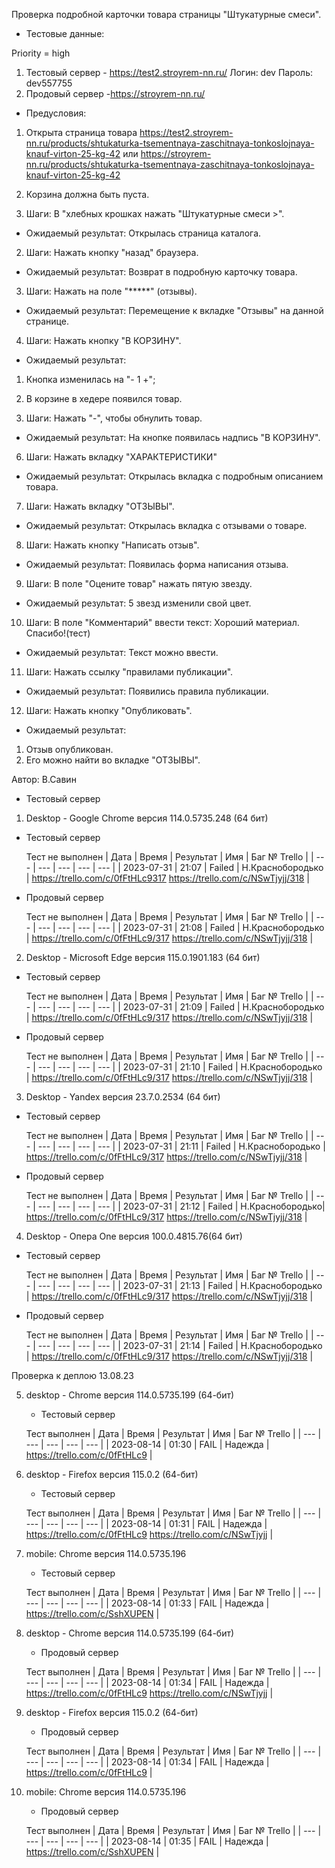 Проверка подробной карточки товара страницы "Штукатурные смеси".

* Тестовые данные: 

Priority = high

1. Тестовый сервер - https://test2.stroyrem-nn.ru/
Логин: dev
Пароль: dev557755
2. Продовый сервер -https://stroyrem-nn.ru/

* Предусловия:
1. Открыта страница товара 
https://test2.stroyrem-nn.ru/products/shtukaturka-tsementnaya-zaschitnaya-tonkoslojnaya-knauf-virton-25-kg-42 
или 
https://stroyrem-nn.ru/products/shtukaturka-tsementnaya-zaschitnaya-tonkoslojnaya-knauf-virton-25-kg-42
2. Корзина должна быть пуста.

1. Шаги:
В "хлебных крошках нажать "Штукатурные смеси >".

* Ожидаемый результат:
Открылась страница каталога.

2. Шаги:
Нажать кнопку "назад" браузера.

* Ожидаемый результат:
Возврат в подробную карточку товара.

3. Шаги:
Нажать на поле "*****" (отзывы).

* Ожидаемый результат:
Перемещение к вкладке "Отзывы" на данной странице.

4. Шаги:
Нажать кнопку "В КОРЗИНУ".

* Ожидаемый результат:
1. Кнопка изменилась на "- 1 +";
2. В корзине в хедере появился товар.

5. Шаги:
Нажать "-", чтобы обнулить товар.

* Ожидаемый результат:
На кнопке появилась надпись "В КОРЗИНУ".

6. Шаги:
Нажать вкладку "ХАРАКТЕРИСТИКИ"

* Ожидаемый результат:
Открылась вкладка с подробным описанием товара.

7. Шаги:
Нажать вкладку "ОТЗЫВЫ".

* Ожидаемый результат:
Открылась вкладка с отзывами о товаре.

8. Шаги:
Нажать кнопку "Написать отзыв".

* Ожидаемый результат:
Появилась форма написания отзыва.

9. Шаги:
В поле "Оцените товар" нажать пятую звезду.

* Ожидаемый результат:
5 звезд изменили свой цвет.

10. Шаги:
В поле "Комментарий" ввести текст: Хороший материал. Спасибо!(тест)

* Ожидаемый результат:
Текст можно ввести.

11. Шаги:
Нажать ссылку "правилами публикации".

* Ожидаемый результат:
Появились правила публикации.

12. Шаги:
Нажать кнопку "Опубликовать".

* Ожидаемый результат:
1. Отзыв опубликован.
2. Его можно найти во вкладке "ОТЗЫВЫ".

Автор: В.Савин             

* Тестовый сервер 

1. Desktop - Google Chrome версия 114.0.5735.248 (64 бит)

* Тестовый сервер 

  Тест не выполнен
| Дата | Время | Результат | Имя | Баг № Trello |
| --- | --- | --- | --- | --- |
| 2023-07-31 | 21:07 | Failed | Н.Краснобородько | https://trello.com/c/0fFtHLc9317    https://trello.com/c/NSwTjyjj/318 | 

* Продовый сервер

  Тест не выполнен
| Дата | Время | Результат | Имя | Баг № Trello |
| --- | --- | --- | --- | --- |
| 2023-07-31 | 21:08 | Failed | Н.Краснобородько | https://trello.com/c/0fFtHLc9/317   https://trello.com/c/NSwTjyjj/318 | 


2. Desktop - Microsoft Edge версия 115.0.1901.183 (64 бит)

* Тестовый сервер

  Тест не выполнен
| Дата | Время | Результат | Имя | Баг № Trello |
| --- | --- | --- | --- | --- |
| 2023-07-31 | 21:09 | Failed | Н.Краснобородько | https://trello.com/c/0fFtHLc9/317   https://trello.com/c/NSwTjyjj/318 | 

* Продовый сервер

  Тест не выполнен
| Дата | Время | Результат | Имя | Баг № Trello |
| --- | --- | --- | --- | --- |
| 2023-07-31 | 21:10 | Failed | Н.Краснобородько | https://trello.com/c/0fFtHLc9/317   https://trello.com/c/NSwTjyjj/318 | 


3. Desktop - Yandex версия 23.7.0.2534 (64 бит)

* Тестовый сервер 

  Тест не выполнен
| Дата | Время | Результат | Имя | Баг № Trello |
| --- | --- | --- | --- | --- |
| 2023-07-31 | 21:11 | Failed | Н.Краснобородько | https://trello.com/c/0fFtHLc9/317  https://trello.com/c/NSwTjyjj/318 | 

* Продовый сервер

  Тест не выполнен
| Дата | Время | Результат | Имя | Баг № Trello |
| --- | --- | --- | --- | --- |
| 2023-07-31 | 21:12 | Failed | Н.Краснобородько| https://trello.com/c/0fFtHLc9/317  https://trello.com/c/NSwTjyjj/318 | 


4. Desktop - Опера One версия 100.0.4815.76(64 бит)

* Тестовый сервер  

  Тест не выполнен
| Дата | Время | Результат | Имя | Баг № Trello |
| --- | --- | --- | --- | --- |
| 2023-07-31 | 21:13 | Failed | Н.Краснобородько | https://trello.com/c/0fFtHLc9/317  https://trello.com/c/NSwTjyjj/318 | 

* Продовый сервер

  Тест не выполнен
| Дата | Время | Результат | Имя | Баг № Trello |
| --- | --- | --- | --- | --- |
| 2023-07-31 | 21:14 | Failed | Н.Краснобородько | https://trello.com/c/0fFtHLc9/317  https://trello.com/c/NSwTjyjj/318 |



Проверка к деплою 13.08.23

5. desktop - Chrome версия 114.0.5735.199 (64-бит)

	* Тестовый сервер 

	Тест выполнен
	| Дата | Время | Результат | Имя | Баг № Trello |
	| --- | --- | --- | --- | --- |
	| 2023-08-14 | 01:30 | FAIL | Надежда | https://trello.com/c/0fFtHLc9 | 
	
6. desktop - Firefox версия 115.0.2 (64-бит)

	* Тестовый сервер 

	Тест выполнен
	| Дата | Время | Результат | Имя | Баг № Trello |
	| --- | --- | --- | --- | --- |
	| 2023-08-14 | 01:31 | FAIL | Надежда | https://trello.com/c/0fFtHLc9   https://trello.com/c/NSwTjyjj | 
 
7. mobile: Chrome версия 114.0.5735.196

	* Тестовый сервер 

	Тест выполнен
	| Дата | Время | Результат | Имя | Баг № Trello |
	| --- | --- | --- | --- | --- |
	| 2023-08-14 | 01:33 | FAIL | Надежда | https://trello.com/c/SshXUPEN | 
	
	

8. desktop - Chrome версия 114.0.5735.199 (64-бит)

	* Продовый сервер 

	Тест выполнен
	| Дата | Время | Результат | Имя | Баг № Trello |
	| --- | --- | --- | --- | --- |
	| 2023-08-14 | 01:34 | FAIL | Надежда | https://trello.com/c/0fFtHLc9   https://trello.com/c/NSwTjyjj | 
	
9. desktop - Firefox версия 115.0.2 (64-бит)

	* Продовый сервер 

	Тест выполнен
	| Дата | Время | Результат | Имя | Баг № Trello |
	| --- | --- | --- | --- | --- |
	| 2023-08-14 | 01:34 | FAIL | Надежда | https://trello.com/c/0fFtHLc9 | 

10. mobile: Chrome версия 114.0.5735.196

	* Продовый сервер 

	Тест выполнен
	| Дата | Время | Результат | Имя | Баг № Trello |
	| --- | --- | --- | --- | --- |
	| 2023-08-14 | 01:35 | FAIL | Надежда | https://trello.com/c/SshXUPEN |

